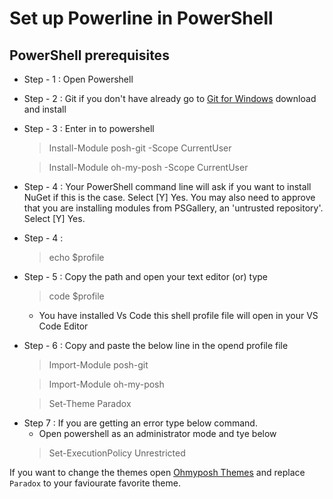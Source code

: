 # Set up Powerline in PowerShell
## PowerShell prerequisites
* Step - 1 : Open Powershell
* Step - 2 : Git if you don't have already go to  [Git for Windows](https://git-scm.com/downloads) download and install
* Step - 3 : Enter in to powershell
  > Install-Module posh-git -Scope CurrentUser

  > Install-Module oh-my-posh -Scope CurrentUser
* Step - 4 : Your PowerShell command line will ask if you want to install NuGet if this is the case. Select [Y] Yes. You may also need to approve that you are installing modules from PSGallery, an 'untrusted repository'. Select [Y] Yes.
* Step - 4 : 
  > echo $profile
* Step - 5 : Copy the path and open your text editor (or) type 
  > code $profile
    - You have installed Vs Code this shell profile file will open in your VS Code Editor
- Step - 6 : Copy and paste the below line in the opend profile file
  > Import-Module posh-git

  > Import-Module oh-my-posh

  > Set-Theme Paradox
* Step 7 : If you are getting an error type below command. 
   - Open powershell as an administrator mode and tye below
   > Set-ExecutionPolicy Unrestricted

If you want to change the themes open [Ohmyposh Themes](https://ohmyposh.dev/docs/themes) and replace `Paradox` to your faviourate favorite theme.


